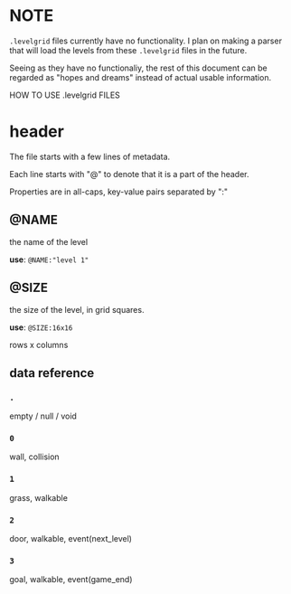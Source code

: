 # NOTE
`.levelgrid` files currently have no functionality. I plan on making a parser that will load the levels from these `.levelgrid` files in the future.

Seeing as they have no functionaliy, the rest of this document can be regarded as "hopes and dreams" instead of actual usable information.

HOW TO USE .levelgrid FILES

# header
The file starts with a few lines of metadata.

Each line starts with "@" to denote that it is a part of the header.

Properties are in all-caps, key-value pairs separated by ":"

## @NAME
the name of the level

**use**:
`@NAME:"level 1"`

## @SIZE
the size of the level, in grid squares.

**use**:
`@SIZE:16x16`

rows x columns

## data reference
### `.`
empty / null / void
### `0`
wall, collision
### `1`
grass, walkable
### `2`
door, walkable, event(next_level)
### `3`
goal, walkable, event(game_end)